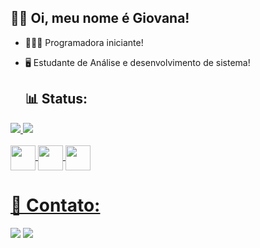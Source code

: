 ## 👋🏽 Oi, meu nome é Giovana!

- 👩🏻‍💻 Programadora iniciante!
- 🖥️ Estudante de Análise e desenvolvimento de sistema!

  ## 📊 Status:

<div>
  <a href="https://github.com/GiMartines">
  <img heigth="180em" src="https://github-readme-stats.vercel.app/api?username=GiMartines&show_icons=true&theme=chartreuse-dark&include_all_comits=true&count_private=true"/>
  <img heigth="180em" src="https://github-readme-stats.vercel.app/api/top-langs/?username=GiMartines&layout=compact&langs_count=16&theme=chartreuse-dark"/>  
</div>

<div style="display: inline_block"><br>
  <img align="center" heigth="30" width="40" src="https://cdn.jsdelivr.net/gh/devicons/devicon/icons/html5/html5-original.svg" />
  <img align="center" heigth="30" width="40" src="https://cdn.jsdelivr.net/gh/devicons/devicon/icons/javascript/javascript-original.svg" />
  <img align="center" heigth="30" width="40" src="https://cdn.jsdelivr.net/gh/devicons/devicon/icons/csharp/csharp-original.svg" />           
</div>

##

<h1>📲 Contato:</h1>
<div>
  <a href="https://www.linkedin.com/in/giovana-martines-de-souza-a05936225/" alt="Linkedin">
  <img src="https://img.shields.io/badge/-Linkedin-0e76a8?style=flat-square&logo=Linkedin&logoColor=white&link=https://www.linkedin.com/in/giovana-martines-de-souza-a05936225/" /></a>
  <a href="mailto:gimartinesvest@gmail.com" alt="Gmail">
  <img src="https://img.shields.io/badge/-Gmail-FF0000?style=flat-square&labelColor=FF0000&logo=gmail&logoColor=white&link=gimartinesvest@gmail.com" /></a>
</div>


